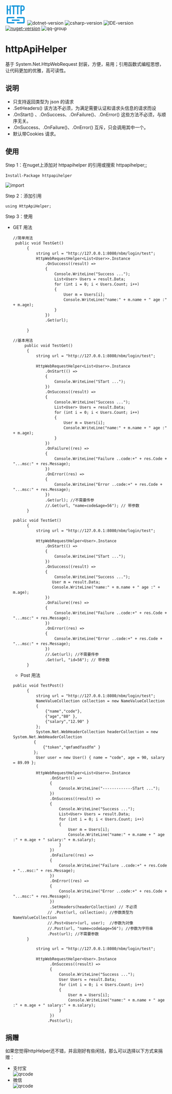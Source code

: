 ![logo](https://raw.githubusercontent.com/crazywolfcode/httpHelper/master/logo.png)
![dotnet-version](https://img.shields.io/badge/.net-%3E%3D4.0-blue.svg) 
![csharp-version](https://img.shields.io/badge/C%23-7.3-blue.svg) 
![IDE-version](https://img.shields.io/badge/IDE-vs2019-blue.svg)
[![nuget-version](https://img.shields.io/nuget/v/1.0.4.svg)](https://www.nuget.org/packages/httpapihelper/1.0.4)
![qq-group](https://img.shields.io/badge/qq-443055589-red.svg)
# httpApiHelper
基于 System.Net.HttpWebRequest 封装，方便，易用；引用函数式编程思想，让代码更加的优雅，高可读性。

## 说明
  * 只支持返回类型为 json 的请求
  * .SetHeaders() 该方法不必须，为满足需要认证和请求头信息的请求而设
  * .OnStart() 、.OnSuccess、.OnFailure()、.OnError() 这些方法不必须，与顺序无关。
  * .OnSuccess、.OnFailure()、.OnError() 互斥，只会调用其中一个。
  * 默认带Cookies 请求。
  
## 使用

Step 1：在nuget上添加对 httpapihelper 的引用或搜索 httpapihelper;; 

```Install-Package httpapihelper```

![import](https://raw.githubusercontent.com/crazywolfcode/httpHelper/master/import.png)

Step 2：添加引用 
  ```
  using HttpApiHelper;
  ```

Step 3：使用 

* GET 用法
  ```
  //简单用法
   public void TestGet()
        {
            string url = "http://127.0.0.1:8080/nbm/login/test";
            HttpWebRequestHelper<List<User>>.Instance              
                .OnSuccess((result) =>
                {
                    Console.WriteLine("Success ...");
                    List<User> Users = result.Data;
                    for (int i = 0; i < Users.Count; i++)
                    {
                        User m = Users[i];
                        Console.WriteLine("name:" + m.name + " age :" + m.age);
                    }
                })
                .Get(url); 
              
        }
  ```
  
  ```
  //基本用法
       public void TestGet()
        {
            string url = "http://127.0.0.1:8080/nbm/login/test";

            HttpWebRequestHelper<List<User>>.Instance
                .OnStart(() =>
                {
                    Console.WriteLine("STart ...");
                })
                .OnSuccess((result) =>
                {
                    Console.WriteLine("Success ...");
                    List<User> Users = result.Data;
                    for (int i = 0; i < Users.Count; i++)
                    {
                        User m = Users[i];
                        Console.WriteLine("name:" + m.name + " age :" + m.age);
                    }
                })
                .OnFailure((res) =>
                {
                    Console.WriteLine("Failure ..code:+" + res.Code + "...msc:" + res.Message);
                })
                .OnError((res) =>
                {
                    Console.WriteLine("Error ..code:+" + res.Code + "...msc:" + res.Message);
                })
                .Get(url); //不需要传参
                //.Get(url, "name=code&age=56"); // 带参数
        }
  ```
  
  ```
  public void TestGet()
        {
            string url = "http://127.0.0.1:8080/nbm/login/test";

            HttpWebRequestHelper<User>.Instance
                .OnStart(() =>
                {
                    Console.WriteLine("STart ...");
                })
                .OnSuccess((result) =>
                {
                    Console.WriteLine("Success ...");
                   User m = result.Data;                   
                   Console.WriteLine("name:" + m.name + " age :" + m.age);                    
                })
                .OnFailure((res) =>
                {
                    Console.WriteLine("Failure ..code:+" + res.Code + "...msc:" + res.Message);
                })
                .OnError((res) =>
                {
                    Console.WriteLine("Error ..code:+" + res.Code + "...msc:" + res.Message);
                })
                //.Get(url); //不需要传参
                .Get(url, "id=56"); // 带参数
        }
  ```
  
  * Post 用法
  
  ```
  public void TestPost()
        {
            string url = "http://127.0.0.1:8080/nbm/login/test";
            NameValueCollection collection = new NameValueCollection
            {
                {"name","code"},
                {"age","80" },
                {"salary","12.90" }
            };
            System.Net.WebHeaderCollection headerCollection = new System.Net.WebHeaderCollection
           {
               {"token","qmfamdfasdfm" }
           };
            User user = new User() { name = "code", age = 90, salary = 89.09 };

            HttpWebRequestHelper<List<User>>.Instance
                  .OnStart(() =>
                  {
                      Console.WriteLine("-------------STart ...");
                  })
                  .OnSuccess((result) =>
                  {
                      Console.WriteLine("Success ...");
                      List<User> Users = result.Data;
                      for (int i = 0; i < Users.Count; i++)
                      {
                          User m = Users[i];
                          Console.WriteLine("name:" + m.name + " age :" + m.age + " salary:" + m.salary);
                      }
                  })
                  .OnFailure((res) =>
                  {
                      Console.WriteLine("Failure ..code:+" + res.Code + "...msc:" + res.Message);
                  })
                  .OnError((res) =>
                  {
                      Console.WriteLine("Error ..code:+" + res.Code + "...msc:" + res.Message);
                  })
                  .SetHeaders(headerCollection) // 不必须
                 // .Post(url, collection); //参数类型为 NameValueCollection
                 //.Post<User>(url, user);  //参数为对像 
                 //.Post(url, "name=code&age=56"); //参数为字符串
                 .Post(url); //不需要参数
        }
  ```
  ```
            string url = "http://127.0.0.1:8080/nbm/login/test";
          
            HttpWebRequestHelper<User>.Instance                
                  .OnSuccess((result) =>
                  {
                      Console.WriteLine("Success ...");
                      User Users = result.Data;
                      for (int i = 0; i < Users.Count; i++)
                      {
                          User m = Users[i];
                          Console.WriteLine("name:" + m.name + " age :" + m.age + " salary:" + m.salary);
                      }
                  })                 
                 .Post(url);

  ```

## 捐赠
如果您觉得httpHelper还不错，并且刚好有些闲钱，那么可以选择以下方式来捐赠：

* 支付宝  
![qrcode](https://raw.githubusercontent.com/crazywolfcode/httpHelper/master/zfb.jpg)
* 微信  
![qrcode](https://raw.githubusercontent.com/crazywolfcode/httpHelper/master/wxRevard.png)
